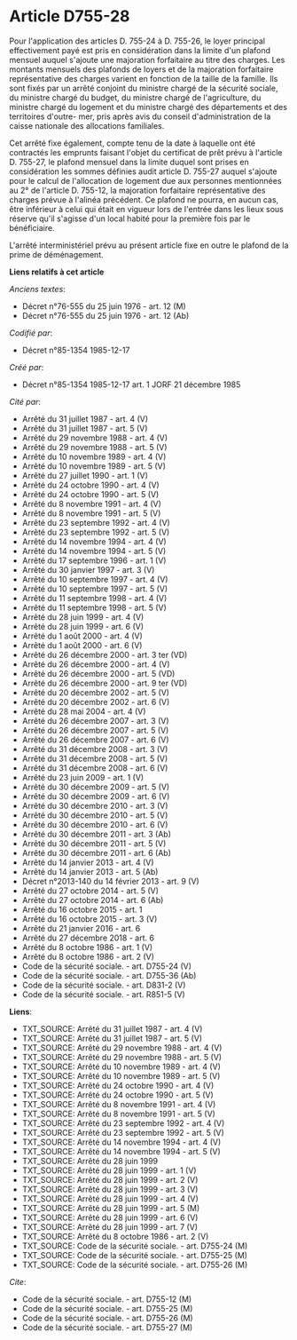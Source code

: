 # Article D755-28

Pour l'application des articles D. 755-24 à D. 755-26, le loyer principal effectivement payé est pris en considération dans
la limite d'un plafond mensuel auquel s'ajoute une majoration forfaitaire au titre des charges. Les montants mensuels des
plafonds de loyers et de la majoration forfaitaire représentative des charges varient en fonction de la taille de la famille.
Ils sont fixés par un arrêté conjoint du ministre chargé de la sécurité sociale, du ministre chargé du budget, du ministre
chargé de l'agriculture, du ministre chargé du logement et du ministre chargé des départements et des territoires d'outre-
mer, pris après avis du conseil d'administration de la caisse nationale des allocations familiales. 

Cet arrêté fixe également, compte tenu de la date à laquelle ont été contractés les emprunts faisant l'objet du certificat de
prêt prévu à l'article D. 755-27, le plafond mensuel dans la limite duquel sont prises en considération les sommes définies
audit article D. 755-27 auquel s'ajoute pour le calcul de l'allocation de logement due aux personnes mentionnées au 2° de
l'article D. 755-12, la majoration forfaitaire représentative des charges prévue à l'alinéa précédent. Ce plafond ne pourra,
en aucun cas, être inférieur à celui qui était en vigueur lors de l'entrée dans les lieux sous réserve qu'il s'agisse d'un
local habité pour la première fois par le bénéficiaire. 

L'arrêté interministériel prévu au présent article fixe en outre le plafond de la prime de déménagement.

**Liens relatifs à cet article**

_Anciens textes_:

  - Décret n°76-555 du 25 juin 1976 - art. 12 (M)
  - Décret n°76-555 du 25 juin 1976 - art. 12 (Ab)

_Codifié par_:

  - Décret n°85-1354 1985-12-17

_Créé par_:

  - Décret n°85-1354 1985-12-17 art. 1 JORF 21 décembre 1985

_Cité par_:

  - Arrêté du 31 juillet 1987 - art. 4 (V)
  - Arrêté du 31 juillet 1987 - art. 5 (V)
  - Arrêté du 29 novembre 1988 - art. 4 (V)
  - Arrêté du 29 novembre 1988 - art. 5 (V)
  - Arrêté du 10 novembre 1989 - art. 4 (V)
  - Arrêté du 10 novembre 1989 - art. 5 (V)
  - Arrêté du 27 juillet 1990 - art. 1 (V)
  - Arrêté du 24 octobre 1990 - art. 4 (V)
  - Arrêté du 24 octobre 1990 - art. 5 (V)
  - Arrêté du 8 novembre 1991 - art. 4 (V)
  - Arrêté du 8 novembre 1991 - art. 5 (V)
  - Arrêté du 23 septembre 1992 - art. 4 (V)
  - Arrêté du 23 septembre 1992 - art. 5 (V)
  - Arrêté du 14 novembre 1994 - art. 4 (V)
  - Arrêté du 14 novembre 1994 - art. 5 (V)
  - Arrêté du 17 septembre 1996 - art. 1 (V)
  - Arrêté du 30 janvier 1997 - art. 3 (V)
  - Arrêté du 10 septembre 1997 - art. 4 (V)
  - Arrêté du 10 septembre 1997 - art. 5 (V)
  - Arrêté du 11 septembre 1998 - art. 4 (V)
  - Arrêté du 11 septembre 1998 - art. 5 (V)
  - Arrêté du 28 juin 1999 - art. 4 (V)
  - Arrêté du 28 juin 1999 - art. 6 (V)
  - Arrêté du 1 août 2000 - art. 4 (V)
  - Arrêté du 1 août 2000 - art. 6 (V)
  - Arrêté du 26 décembre 2000 - art. 3 ter (VD)
  - Arrêté du 26 décembre 2000 - art. 4 (V)
  - Arrêté du 26 décembre 2000 - art. 5 (VD)
  - Arrêté du 26 décembre 2000 - art. 9 ter (VD)
  - Arrêté du 20 décembre 2002 - art. 5 (V)
  - Arrêté du 20 décembre 2002 - art. 6 (V)
  - Arrêté du 28 mai 2004 - art. 4 (V)
  - Arrêté du 26 décembre 2007 - art. 3 (V)
  - Arrêté du 26 décembre 2007 - art. 5 (V)
  - Arrêté du 26 décembre 2007 - art. 6 (V)
  - Arrêté du 31 décembre 2008 - art. 3 (V)
  - Arrêté du 31 décembre 2008 - art. 5 (V)
  - Arrêté du 31 décembre 2008 - art. 6 (V)
  - Arrêté du 23 juin 2009 - art. 1 (V)
  - Arrêté du 30 décembre 2009 - art. 5 (V)
  - Arrêté du 30 décembre 2009 - art. 6 (V)
  - Arrêté du 30 décembre 2010 - art. 3 (V)
  - Arrêté du 30 décembre 2010 - art. 5 (V)
  - Arrêté du 30 décembre 2010 - art. 6 (V)
  - Arrêté du 30 décembre 2011 - art. 3 (Ab)
  - Arrêté du 30 décembre 2011 - art. 5 (V)
  - Arrêté du 30 décembre 2011 - art. 6 (Ab)
  - Arrêté du 14 janvier 2013 - art. 4 (V)
  - Arrêté du 14 janvier 2013 - art. 5 (Ab)
  - Décret n°2013-140 du 14 février 2013 - art. 9 (V)
  - Arrêté du 27 octobre 2014 - art. 5 (V)
  - Arrêté du 27 octobre 2014 - art. 6 (Ab)
  - Arrêté du 16 octobre 2015 - art. 1
  - Arrêté du 16 octobre 2015 - art. 3 (V)
  - Arrêté du 21 janvier 2016 - art. 6
  - Arrêté du 27 décembre 2018 - art. 6
  - Arrêté du 8 octobre 1986 - art. 1 (V)
  - Arrêté du 8 octobre 1986 - art. 2 (V)
  - Code de la sécurité sociale. - art. D755-24 (V)
  - Code de la sécurité sociale. - art. D755-36 (Ab)
  - Code de la sécurité sociale. - art. D831-2 (V)
  - Code de la sécurité sociale. - art. R851-5 (V)

**Liens**:

  - TXT_SOURCE: Arrêté du 31 juillet 1987 - art. 4 (V)
  - TXT_SOURCE: Arrêté du 31 juillet 1987 - art. 5 (V)
  - TXT_SOURCE: Arrêté du 29 novembre 1988 - art. 4 (V)
  - TXT_SOURCE: Arrêté du 29 novembre 1988 - art. 5 (V)
  - TXT_SOURCE: Arrêté du 10 novembre 1989 - art. 4 (V)
  - TXT_SOURCE: Arrêté du 10 novembre 1989 - art. 5 (V)
  - TXT_SOURCE: Arrêté du 24 octobre 1990 - art. 4 (V)
  - TXT_SOURCE: Arrêté du 24 octobre 1990 - art. 5 (V)
  - TXT_SOURCE: Arrêté du 8 novembre 1991 - art. 4 (V)
  - TXT_SOURCE: Arrêté du 8 novembre 1991 - art. 5 (V)
  - TXT_SOURCE: Arrêté du 23 septembre 1992 - art. 4 (V)
  - TXT_SOURCE: Arrêté du 23 septembre 1992 - art. 5 (V)
  - TXT_SOURCE: Arrêté du 14 novembre 1994 - art. 4 (V)
  - TXT_SOURCE: Arrêté du 14 novembre 1994 - art. 5 (V)
  - TXT_SOURCE: Arrêté du 28 juin 1999
  - TXT_SOURCE: Arrêté du 28 juin 1999 - art. 1 (V)
  - TXT_SOURCE: Arrêté du 28 juin 1999 - art. 2 (V)
  - TXT_SOURCE: Arrêté du 28 juin 1999 - art. 3 (V)
  - TXT_SOURCE: Arrêté du 28 juin 1999 - art. 4 (V)
  - TXT_SOURCE: Arrêté du 28 juin 1999 - art. 5 (M)
  - TXT_SOURCE: Arrêté du 28 juin 1999 - art. 6 (V)
  - TXT_SOURCE: Arrêté du 28 juin 1999 - art. 7 (V)
  - TXT_SOURCE: Arrêté du 8 octobre 1986 - art. 2 (V)
  - TXT_SOURCE: Code de la sécurité sociale. - art. D755-24 (M)
  - TXT_SOURCE: Code de la sécurité sociale. - art. D755-25 (M)
  - TXT_SOURCE: Code de la sécurité sociale. - art. D755-26 (M)

_Cite_:

  - Code de la sécurité sociale. - art. D755-12 (M)
  - Code de la sécurité sociale. - art. D755-25 (M)
  - Code de la sécurité sociale. - art. D755-26 (M)
  - Code de la sécurité sociale. - art. D755-27 (M)
